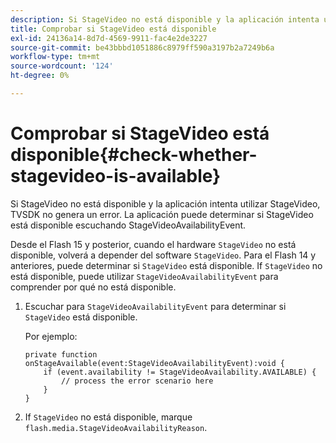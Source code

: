 ```yaml
---
description: Si StageVideo no está disponible y la aplicación intenta utilizar StageVideo, TVSDK no genera un error. La aplicación puede determinar si StageVideo está disponible escuchando StageVideoAvailabilityEvent.
title: Comprobar si StageVideo está disponible
exl-id: 24136a14-8d7d-4569-9911-fac4e2de3227
source-git-commit: be43bbbd1051886c8979ff590a3197b2a7249b6a
workflow-type: tm+mt
source-wordcount: '124'
ht-degree: 0%

---
```


# Comprobar si StageVideo está disponible{#check-whether-stagevideo-is-available}

Si StageVideo no está disponible y la aplicación intenta utilizar StageVideo, TVSDK no genera un error. La aplicación puede determinar si StageVideo está disponible escuchando StageVideoAvailabilityEvent.

Desde el Flash 15 y posterior, cuando el hardware `StageVideo` no está disponible, volverá a depender del software `StageVideo`. Para el Flash 14 y anteriores, puede determinar si `StageVideo` está disponible. If `StageVideo` no está disponible, puede utilizar `StageVideoAvailabilityEvent` para comprender por qué no está disponible.

1. Escuchar para `StageVideoAvailabilityEvent` para determinar si `StageVideo` está disponible.

   Por ejemplo:

   ```
   private function onStageAvailable(event:StageVideoAvailabilityEvent):void {
       if (event.availability != StageVideoAvailability.AVAILABLE) {
           // process the error scenario here
       }
   }
   ```

1. If `StageVideo` no está disponible, marque `flash.media.StageVideoAvailabilityReason`.
